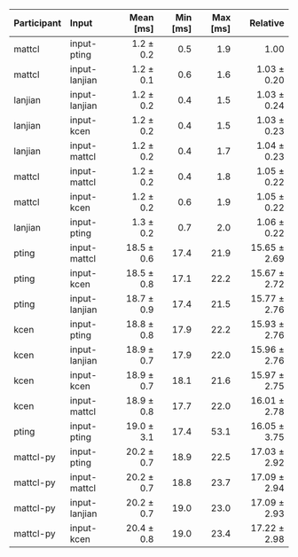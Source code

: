 | Participant | Input | Mean [ms] | Min [ms] | Max [ms] | Relative |
|:---|:---|---:|---:|---:|---:|
| mattcl | input-pting | 1.2 ± 0.2 | 0.5 | 1.9 | 1.00 |
| mattcl | input-lanjian | 1.2 ± 0.1 | 0.6 | 1.6 | 1.03 ± 0.20 |
| lanjian | input-lanjian | 1.2 ± 0.2 | 0.4 | 1.5 | 1.03 ± 0.24 |
| lanjian | input-kcen | 1.2 ± 0.2 | 0.4 | 1.5 | 1.03 ± 0.23 |
| lanjian | input-mattcl | 1.2 ± 0.2 | 0.4 | 1.7 | 1.04 ± 0.23 |
| mattcl | input-mattcl | 1.2 ± 0.2 | 0.4 | 1.8 | 1.05 ± 0.22 |
| mattcl | input-kcen | 1.2 ± 0.2 | 0.6 | 1.9 | 1.05 ± 0.22 |
| lanjian | input-pting | 1.3 ± 0.2 | 0.7 | 2.0 | 1.06 ± 0.22 |
| pting | input-mattcl | 18.5 ± 0.6 | 17.4 | 21.9 | 15.65 ± 2.69 |
| pting | input-kcen | 18.5 ± 0.8 | 17.1 | 22.2 | 15.67 ± 2.72 |
| pting | input-lanjian | 18.7 ± 0.9 | 17.4 | 21.5 | 15.77 ± 2.76 |
| kcen | input-pting | 18.8 ± 0.8 | 17.9 | 22.2 | 15.93 ± 2.76 |
| kcen | input-lanjian | 18.9 ± 0.7 | 17.9 | 22.0 | 15.96 ± 2.76 |
| kcen | input-kcen | 18.9 ± 0.7 | 18.1 | 21.6 | 15.97 ± 2.75 |
| kcen | input-mattcl | 18.9 ± 0.8 | 17.7 | 22.0 | 16.01 ± 2.78 |
| pting | input-pting | 19.0 ± 3.1 | 17.4 | 53.1 | 16.05 ± 3.75 |
| mattcl-py | input-pting | 20.2 ± 0.7 | 18.9 | 22.5 | 17.03 ± 2.92 |
| mattcl-py | input-mattcl | 20.2 ± 0.7 | 18.8 | 23.7 | 17.09 ± 2.94 |
| mattcl-py | input-lanjian | 20.2 ± 0.7 | 19.0 | 23.0 | 17.09 ± 2.93 |
| mattcl-py | input-kcen | 20.4 ± 0.8 | 19.0 | 23.4 | 17.22 ± 2.98 |
